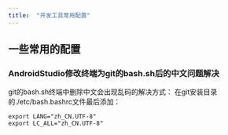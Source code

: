 ```yaml
---
title:  "开发工具常用配置"
---
```


## 一些常用的配置
### AndroidStudio修改终端为git的bash.sh后的中文问题解决
git的bash.sh终端中删除中文会出现乱码的解决方式：
在git安装目录的./etc/bash.bashrc文件最后添加：
```
export LANG="zh_CN.UTF-8"
export LC_ALL="zh_CN.UTF-8"
```
